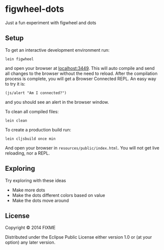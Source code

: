 # figwheel-dots

Just a fun experiment with figwheel and dots

## Setup

To get an interactive development environment run:

    lein figwheel

and open your browser at [localhost:3449](http://localhost:3449/).
This will auto compile and send all changes to the browser without the
need to reload. After the compilation process is complete, you will
get a Browser Connected REPL. An easy way to try it is:

    (js/alert "Am I connected?")

and you should see an alert in the browser window.

To clean all compiled files:

    lein clean

To create a production build run:

    lein cljsbuild once min

And open your browser in `resources/public/index.html`. You will not
get live reloading, nor a REPL.

## Exploring
Try exploring with these ideas

*  Make more dots
*  Make the dots different colors based on value
*  Make the dots move around

## License

Copyright © 2014 FIXME

Distributed under the Eclipse Public License either version 1.0 or (at your option) any later version.
